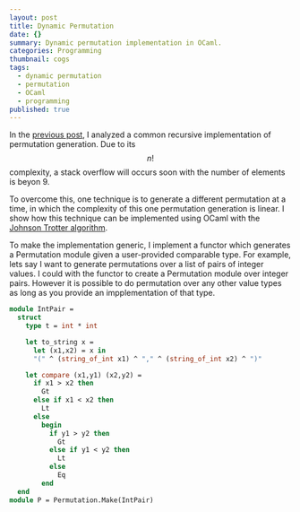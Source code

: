 ```yaml
---
layout: post
title: Dynamic Permutation
date: {}
summary: Dynamic permutation implementation in OCaml.
categories: Programming
thumbnail: cogs
tags:
  - dynamic permutation
  - permutation
  - OCaml
  - programming
published: true
---
```


In the [previous post][1], I analyzed a common 
recursive implementation of permutation generation. Due to its $$n!$$ complexity, a stack 
overflow will occurs soon with the number of elements is beyon 9.

To overcome this, one technique is to generate a different permutation at a time, 
in which the complexity of this one permutation generation is linear. I show how this 
technique can be implemented using OCaml with the 
[Johnson Trotter algorithm][2]. 

To make the implementation generic, I implement a functor which generates a Permutation module given a user-provided comparable type. For example, lets say I want to generate permutations over a list of pairs of integer values. I could with the functor to create a Permutation module over integer pairs. However it is possible to do permutation over any other value types as long as you provide an impplementation of that type.
```ocaml
module IntPair =
  struct
    type t = int * int

    let to_string x =
      let (x1,x2) = x in
      "(" ^ (string_of_int x1) ^ "," ^ (string_of_int x2) ^ ")"

    let compare (x1,y1) (x2,y2) =
      if x1 > x2 then
        Gt
      else if x1 < x2 then
        Lt
      else
        begin
          if y1 > y2 then
            Gt
          else if y1 < y2 then
            Lt
          else
            Eq
        end
  end
module P = Permutation.Make(IntPair)
```

[1]: http://channgo2203.github.io/permutations
[2]: https://en.wikipedia.org/wiki/Steinhaus–Johnson–Trotter_algorithm
